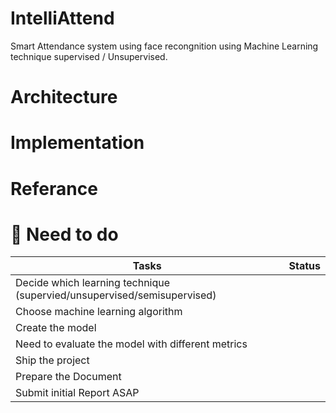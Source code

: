 # IntelliAttend
Smart Attendance system using face recongnition using Machine Learning technique supervised / Unsupervised.

# Architecture

# Implementation

# Referance 

# 💫️ Need to do

| Tasks | Status |
|------------|-------------|
| Decide which learning technique (supervied/unsupervised/semisupervised) |  |
| Choose machine learning algorithm |  |
| Create the model |  |
| Need to evaluate the model with different metrics |  |
| Ship the project |  |
| Prepare the Document |  |
| Submit initial Report ASAP |  |

<!-- Give Hyperlinks -->
 
 
 
